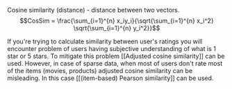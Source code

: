 Cosine similarity (distance) - distance between two vectors.
$$CosSim = \frac{\sum_{i=1}^{n} x_iy_i}{\sqrt{\sum_{i=1}^{n} x_i^2} \sqrt{\sum_{i=1}^{n} y_i^2}}$$

If you're trying to calculate similarity between user's ratings you will encounter problem of users having subjective understanding of what is 1 star or 5 stars.
To mitigate this problem [[Adjusted cosine similarity]] can be used. However, in case of sparse data, when most of users don't rate most of the items (movies, products) adjusted cosine similarity can be misleading. In this case [[(item-based) Pearson similarity]] can be used.
